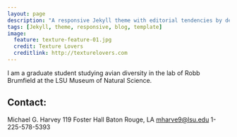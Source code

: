 ```yaml
---
layout: page
description: "A responsive Jekyll theme with editorial tendencies by designer Michael Rose."
tags: [Jekyll, theme, responsive, blog, template]
image:
  feature: texture-feature-01.jpg
  credit: Texture Lovers
  creditlink: http://texturelovers.com
---
```


I am a graduate student studying avian diversity in the lab of Robb Brumfield at the LSU Museum of Natural Science.

## Contact:

Michael G. Harvey
119 Foster Hall
Baton Rouge, LA
mharve9@lsu.edu
1-225-578-5393
